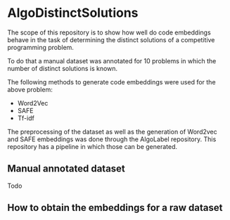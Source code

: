 # AlgoDistinctSolutions

The scope of this repository is to show how well do code embeddings behave in the task of determining the distinct solutions of a competitive programming problem.

To do that a manual dataset was annotated for 10 problems in which the number of distinct solutions is known.

The following methods to generate code embeddings were used for the above problem:
- Word2Vec
- SAFE
- Tf-idf

The preprocessing of the dataset as well as the generation of Word2vec and SAFE embeddings was done through the AlgoLabel repository. This repository has a pipeline in which those can be generated.

## Manual annotated dataset
Todo

## How to obtain the embeddings for a raw dataset




